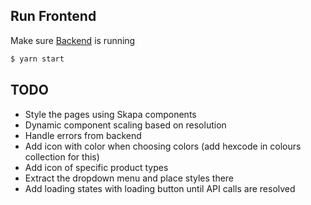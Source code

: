 ## Run Frontend
Make sure [Backend](https://github.com/JakobWestergardenIkea/interviewtask-be) is running
```bash
$ yarn start
```

## TODO
- Style the pages using Skapa components
- Dynamic component scaling based on resolution
- Handle errors from backend
- Add icon with color when choosing colors (add hexcode in colours collection for this)
- Add icon of specific product types
- Extract the dropdown menu and place styles there
- Add loading states with loading button until API calls are resolved